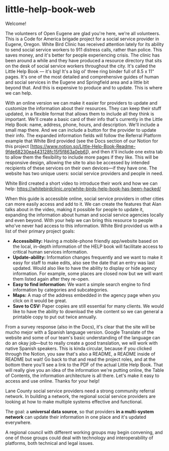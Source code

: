 # little-help-book-web

Welcome! 

The volunteers of Open Eugene are glad you're here, we're all volunteers. This is a Code for America brigade project for a social service provider in Eugene, Oregon. White Bird Clinic has received attention lately for its ability to send social service workers to 911 distress calls, rather than police. This saves money, and it's better for people experiencing crisis. The clinic has been around a while and they have produced a resource directory that sits on the desk of social service workers throughout the city. It's called the Little Help Book — it's big! It's a big ol' three ring binder full of 8.5 x 11" pages. It's one of the most detailed and comprehensive guides of human and social services in the Eugene and Springfield area and a little bit beyond that. And this is expensive to produce and to update. This is where we can help. 

With an online version we can make it easier for providers to update and customize the information about their resources. They can keep their stuff updated, in a flexible format that allows them to include all they think is important. We'll create a basic card of their info that's currently in the Little Help Book: name, address, phone, hours, and description. We'll include a small map there. And we can include a button for the provider to update their info. The expanded information fields will follow the Referral Platform example that White Bird provided (see the Docs section of our Notion for this project [https://www.notion.so/Little-Help-Book-Readme-9fde68230ea443128fc15f5f863a0eb6]), and then it'll include one extra tab to allow them the flexibility to include more pages if they like. This will be responsive design, allowing the site to also be accessed by intended recipients of these services on their own devices—if they have one. The website has two unique users: social service providers and people in need. 

White Bird created a short video to introduce their work and how we can help: https://whitebirdclinic.org/white-birds-help-book-has-been-hacked/ 

When this guide is accessible online, social service providers in other cities can more easily access and add to it. We can create the features that Alan talks about in the video, making it possible for people to update it, expanding the information about human and social service agencies locally and even beyond. With your help we can bring this resource to people who've never had access to this information. White Bird provided us with a list of their primary project goals:

- **Accessibility:** Having a mobile-phone friendly app/website based on the local, in-depth information of the HELP book will facilitate access to critical human services information.
- **Update-ability:** Information changes frequently and we want to make it easy for staff to make edits, also see the date that an entry was last updated. Would also like to have the ability to display or hide agency information. For example, some places are closed now but we will want them listed again after they re-open.
- **Easy to find information:** We want a simple search engine to find information by categories and subcategories.
- **Maps:** A map of the address embedded in the agency page when you click on it would be great.
- **Save to CSV:** Paper copies are still essential for many clients. We would like to have the ability to download the site content so we can general a printable copy to put out twice annually.

From a survey response (also in the Docs), it's clear that the site will be mucho mejor with a Spanish language version. Google Translate of the website and some of our team's basic understanding of the language can do an okay job—but to really create a good translation, we will work with native Spanish speakers. This is kinda circular, because if you clicked through the Notion, you saw that's also a README, a README inside of README but wait! Go back to that and read the project roles, and at the bottom there you'll see a link to the PDF of the actual Little Help Book. That will really give you an idea of the information we're putting online, the Table of Contents, the information architecture is all there. Let's make it easy to access and use online. Thanks for your help! 

Lane County social service providers need a strong community referral network. In building a network, the regional social service providers are looking at how to make multiple systems effective and functional. 

The goal: a **universal data source**, so that providers **in a multi-system network** can update their information in one place and it's updated everywhere.

A regional council with different working groups may begin convening, and one of those groups could deal with technology and interoperability of platforms, both technical and legal issues.




